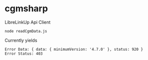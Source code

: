 # cgmsharp

LibreLinkUp Api Client

```
node readCgmData.js
```

Currently yields

```
Error Data: { data: { minimumVersion: '4.7.0' }, status: 920 }
Error Status: 403
```